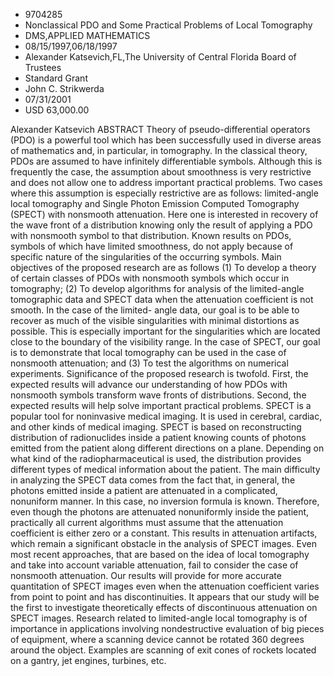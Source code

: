 
* 9704285
* Nonclassical PDO and Some Practical Problems of Local Tomography
* DMS,APPLIED MATHEMATICS
* 08/15/1997,06/18/1997
* Alexander Katsevich,FL,The University of Central Florida Board of Trustees
* Standard Grant
* John C. Strikwerda
* 07/31/2001
* USD 63,000.00

Alexander Katsevich ABSTRACT Theory of pseudo-differential operators (PDO) is a
powerful tool which has been successfully used in diverse areas of mathematics
and, in particular, in tomography. In the classical theory, PDOs are assumed to
have infinitely differentiable symbols. Although this is frequently the case,
the assumption about smoothness is very restrictive and does not allow one to
address important practical problems. Two cases where this assumption is
especially restrictive are as follows: limited-angle local tomography and Single
Photon Emission Computed Tomography (SPECT) with nonsmooth attenuation. Here one
is interested in recovery of the wave front of a distribution knowing only the
result of applying a PDO with nonsmooth symbol to that distribution. Known
results on PDOs, symbols of which have limited smoothness, do not apply because
of specific nature of the singularities of the occurring symbols. Main
objectives of the proposed research are as follows (1) To develop a theory of
certain classes of PDOs with nonsmooth symbols which occur in tomography; (2) To
develop algorithms for analysis of the limited-angle tomographic data and SPECT
data when the attenuation coefficient is not smooth. In the case of the limited-
angle data, our goal is to be able to recover as much of the visible
singularities with minimal distortions as possible. This is especially important
for the singularities which are located close to the boundary of the visibility
range. In the case of SPECT, our goal is to demonstrate that local tomography
can be used in the case of nonsmooth attenuation; and (3) To test the algorithms
on numerical experiments. Significance of the proposed research is twofold.
First, the expected results will advance our understanding of how PDOs with
nonsmooth symbols transform wave fronts of distributions. Second, the expected
results will help solve important practical problems. SPECT is a popular tool
for noninvasive medical imaging. It is used in cerebral, cardiac, and other
kinds of medical imaging. SPECT is based on reconstructing distribution of
radionuclides inside a patient knowing counts of photons emitted from the
patient along different directions on a plane. Depending on what kind of the
radiopharmaceutical is used, the distribution provides different types of
medical information about the patient. The main difficulty in analyzing the
SPECT data comes from the fact that, in general, the photons emitted inside a
patient are attenuated in a complicated, nonuniform manner. In this case, no
inversion formula is known. Therefore, even though the photons are attenuated
nonuniformly inside the patient, practically all current algorithms must assume
that the attenuation coefficient is either zero or a constant. This results in
attenuation artifacts, which remain a significant obstacle in the analysis of
SPECT images. Even most recent approaches, that are based on the idea of local
tomography and take into account variable attenuation, fail to consider the case
of nonsmooth attenuation. Our results will provide for more accurate
quantitation of SPECT images even when the attenuation coefficient varies from
point to point and has discontinuities. It appears that our study will be the
first to investigate theoretically effects of discontinuous attenuation on SPECT
images. Research related to limited-angle local tomography is of importance in
applications involving nondestructive evaluation of big pieces of equipment,
where a scanning device cannot be rotated 360 degrees around the object.
Examples are scanning of exit cones of rockets located on a gantry, jet engines,
turbines, etc.
